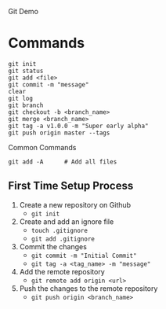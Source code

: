 Git Demo

# Commands

```
git init
git status
git add <file>
git commit -m "message"
clear
git log
git branch
git checkout -b <branch_name>
git merge <branch_name>
git tag -a v1.0.0 -m "Super early alpha"
git push origin master --tags
```
Common Commands
```
git add -A      # Add all files
```
## First Time Setup Process
1. Create a new repository on Github
    - ```git init```
2. Create and add an ignore file
    - ```touch .gitignore```
    - ```git add .gitignore```
3. Commit the changes
    - ```git commit -m "Initial Commit"```
    - ```git tag -a <tag_name> -m "message"```
4. Add the remote repository
    - ```git remote add origin <url>```
5. Push the changes to the remote repository
    - ```git push origin <branch_name>```
